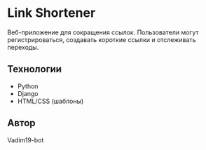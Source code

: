 # Link Shortener

Веб-приложение для сокращения ссылок. Пользователи могут регистрироваться, создавать короткие ссылки и отслеживать переходы.

## Технологии
- Python
- Django
- HTML/CSS (шаблоны)

## Автор
Vadim19-bot
